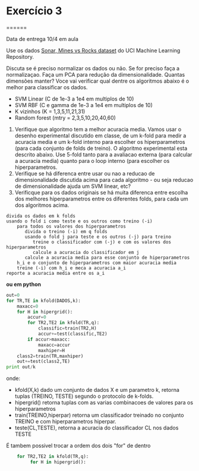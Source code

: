 # Exercício 3
======

Data de entrega 10/4 em aula

Use os dados [Sonar, Mines vs Rocks dataset](http://archive.ics.uci.edu/ml/datasets/Connectionist+Bench+%28Sonar,+Mines+vs.+Rocks%29) do UCI Machine Learning Repository.

Discuta se é preciso normalizar os dados ou não. Se for preciso faça a normalizaçao.
Faça um PCA para redução da dimensionalidade. Quantas dimensões manter?
Voce vai verificar qual dentre os algoritmos abaixo é o melhor para classificar os dados.

  * SVM Linear (C de 1e-3 a 1e4 em multiplos de 10)
  * SVM RBF (C e gamma de 1e-3 a 1e4 em multiplos de 10)
  * K vizinhos (K = 1,3,5,11,21,31)
  * Random forest (mtry = 2,3,5,10,20,40,60)

1. Verifique que algoritmo tem a melhor acuracia media. Vamos usar o desenho experimental discutido em classe, de um k-fold para medir a acuracia media e um k-fold interno para escolher os hiperparametros (para cada conjunto de folds de treino). O algoritmo experimental esta descrito abaixo. Use 5-fold tanto para a avaliacao externa (para calcular a acuracia media) quanto para o loop interno (para escolher os hiperparametros.
2. Verifique se há diferenca entre usar ou nao a reducao de dimensionalidade discutida acima para cada algoritmo - ou seja reducao de dimensionalidade ajuda um SVM linear, etc?
3. Verificque para os dados originais se há muita diferenca entre escolha dos melhores hiperparametros entre os diferentes folds, para cada um dos algoritmos acima.

```
divida os dados em k folds
usando o fold i como teste e os outros como treino (-i)
    para todos os valores dos hiperparametros
       divida o treino (-i) em q folds
       usando o fold j para teste e os outros (-j) para treino
          treine o classificador com (-j) e com os valores dos hiperparametros
          calcule a acuracia do classificador em j
       calcule a acuracia media para esse conjunto de hiperparametros
    h_i e o conjunto de hiperparametros com maior acuracia media
    treine (-i) com h_i e meca a acuracia a_i
reporte a acuracia media entre os a_i
```

**ou em python**

```python
out=0
for TR,TE in kfold(DADOS,k):
    maxacc=0
    for H in hipergrid():
        accur=0
        for TR2,TE2 in kfold(TR,q):
            classific=train(TR2,H)
            accur+=test(classific,TE2)
        if accur>maxacc:
            maxacc=accur
            maxhiper=H
    class2=train(TR,maxhiper)
    out+=test(class2,TE)
print out/k
```

onde:
  * kfold(X,k) dado um conjunto de dados X e um parametro k, retorna tuplas (TREINO, TESTE) segundo o protocolo de k-folds.
  * hipergrid() retorna tuplas com as varias combinacoes de valores para os hiperparametros
  * train(TREINO,hiperpar) retorna um classificador treinado no conjunto TREINO e com hiperparametros hiperpar.
  * teste(CL,TESTE), retorna a acuracia do classificador CL nos dados TESTE

É tambem possivel trocar a ordem dos dois "for" de dentro

```python
    for TR2,TE2 in kfold(TR,q):
         for H in hipergrid():
```